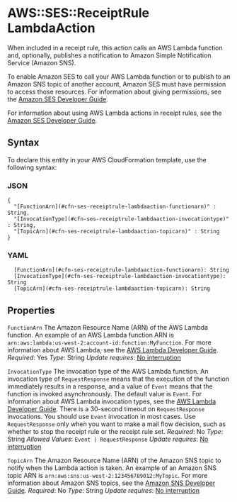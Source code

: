 # AWS::SES::ReceiptRule LambdaAction<a name="aws-properties-ses-receiptrule-lambdaaction"></a>

When included in a receipt rule, this action calls an AWS Lambda function and, optionally, publishes a notification to Amazon Simple Notification Service \(Amazon SNS\)\.

To enable Amazon SES to call your AWS Lambda function or to publish to an Amazon SNS topic of another account, Amazon SES must have permission to access those resources\. For information about giving permissions, see the [Amazon SES Developer Guide](https://docs.aws.amazon.com/ses/latest/DeveloperGuide/receiving-email-permissions.html)\.

For information about using AWS Lambda actions in receipt rules, see the [Amazon SES Developer Guide](https://docs.aws.amazon.com/ses/latest/DeveloperGuide/receiving-email-action-lambda.html)\.

## Syntax<a name="aws-properties-ses-receiptrule-lambdaaction-syntax"></a>

To declare this entity in your AWS CloudFormation template, use the following syntax:

### JSON<a name="aws-properties-ses-receiptrule-lambdaaction-syntax.json"></a>

```
{
  "[FunctionArn](#cfn-ses-receiptrule-lambdaaction-functionarn)" : String,
  "[InvocationType](#cfn-ses-receiptrule-lambdaaction-invocationtype)" : String,
  "[TopicArn](#cfn-ses-receiptrule-lambdaaction-topicarn)" : String
}
```

### YAML<a name="aws-properties-ses-receiptrule-lambdaaction-syntax.yaml"></a>

```
  [FunctionArn](#cfn-ses-receiptrule-lambdaaction-functionarn): String
  [InvocationType](#cfn-ses-receiptrule-lambdaaction-invocationtype): String
  [TopicArn](#cfn-ses-receiptrule-lambdaaction-topicarn): String
```

## Properties<a name="aws-properties-ses-receiptrule-lambdaaction-properties"></a>

`FunctionArn`  <a name="cfn-ses-receiptrule-lambdaaction-functionarn"></a>
The Amazon Resource Name \(ARN\) of the AWS Lambda function\. An example of an AWS Lambda function ARN is `arn:aws:lambda:us-west-2:account-id:function:MyFunction`\. For more information about AWS Lambda, see the [AWS Lambda Developer Guide](https://docs.aws.amazon.com/lambda/latest/dg/welcome.html)\.
*Required*: Yes
*Type*: String
*Update requires*: [No interruption](https://docs.aws.amazon.com/AWSCloudFormation/latest/UserGuide/using-cfn-updating-stacks-update-behaviors.html#update-no-interrupt)

`InvocationType`  <a name="cfn-ses-receiptrule-lambdaaction-invocationtype"></a>
The invocation type of the AWS Lambda function\. An invocation type of `RequestResponse` means that the execution of the function immediately results in a response, and a value of `Event` means that the function is invoked asynchronously\. The default value is `Event`\. For information about AWS Lambda invocation types, see the [AWS Lambda Developer Guide](https://docs.aws.amazon.com/lambda/latest/dg/API_Invoke.html)\.
There is a 30\-second timeout on `RequestResponse` invocations\. You should use `Event` invocation in most cases\. Use `RequestResponse` only when you want to make a mail flow decision, such as whether to stop the receipt rule or the receipt rule set\.
*Required*: No
*Type*: String
*Allowed Values*: `Event | RequestResponse`
*Update requires*: [No interruption](https://docs.aws.amazon.com/AWSCloudFormation/latest/UserGuide/using-cfn-updating-stacks-update-behaviors.html#update-no-interrupt)

`TopicArn`  <a name="cfn-ses-receiptrule-lambdaaction-topicarn"></a>
The Amazon Resource Name \(ARN\) of the Amazon SNS topic to notify when the Lambda action is taken\. An example of an Amazon SNS topic ARN is `arn:aws:sns:us-west-2:123456789012:MyTopic`\. For more information about Amazon SNS topics, see the [Amazon SNS Developer Guide](https://docs.aws.amazon.com/sns/latest/dg/CreateTopic.html)\.
*Required*: No
*Type*: String
*Update requires*: [No interruption](https://docs.aws.amazon.com/AWSCloudFormation/latest/UserGuide/using-cfn-updating-stacks-update-behaviors.html#update-no-interrupt)
